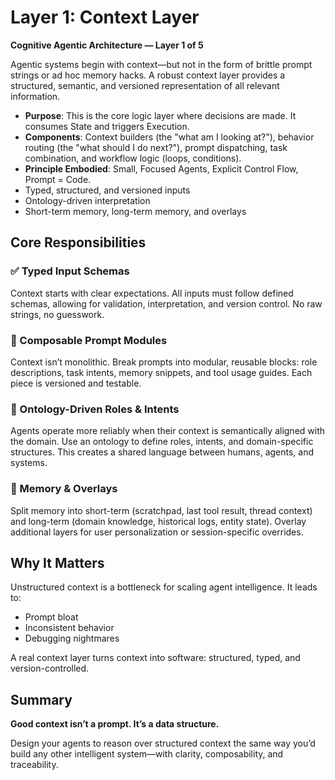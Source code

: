 # Layer 1: Context Layer

**Cognitive Agentic Architecture — Layer 1 of 5**

Agentic systems begin with context—but not in the form of brittle prompt strings or ad hoc memory hacks. A robust context layer provides a structured, semantic, and versioned representation of all relevant information.

- **Purpose**: This is the core logic layer where decisions are made. It consumes State and triggers Execution.
- **Components**: Context builders (the "what am I looking at?"), behavior routing (the "what should I do next?"), prompt dispatching, task combination, and workflow logic (loops, conditions).
- **Principle Embodied**: Small, Focused Agents, Explicit Control Flow, Prompt = Code.
- Typed, structured, and versioned inputs  
- Ontology-driven interpretation  
- Short-term memory, long-term memory, and overlays  

## Core Responsibilities

### ✅ Typed Input Schemas

Context starts with clear expectations. All inputs must follow defined schemas, allowing for validation, interpretation, and version control. No raw strings, no guesswork.

### 🧱 Composable Prompt Modules

Context isn’t monolithic. Break prompts into modular, reusable blocks: role descriptions, task intents, memory snippets, and tool usage guides. Each piece is versioned and testable.

### 🧠 Ontology-Driven Roles & Intents

Agents operate more reliably when their context is semantically aligned with the domain. Use an ontology to define roles, intents, and domain-specific structures. This creates a shared language between humans, agents, and systems.

### 🧬 Memory & Overlays

Split memory into short-term (scratchpad, last tool result, thread context) and long-term (domain knowledge, historical logs, entity state). Overlay additional layers for user personalization or session-specific overrides.

## Why It Matters

Unstructured context is a bottleneck for scaling agent intelligence. It leads to:

* Prompt bloat
* Inconsistent behavior
* Debugging nightmares

A real context layer turns context into software: structured, typed, and version-controlled.

## Summary

**Good context isn’t a prompt. It’s a data structure.**

Design your agents to reason over structured context the same way you’d build any other intelligent system—with clarity, composability, and traceability.
